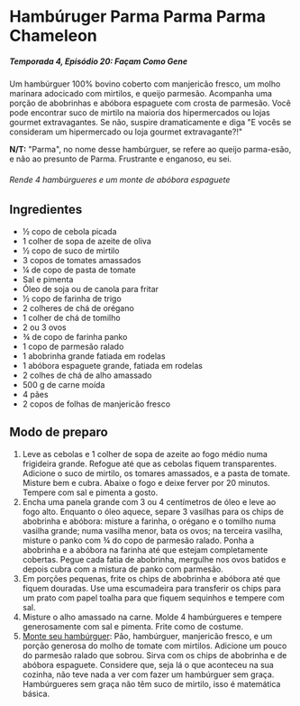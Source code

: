 # Hambúruger Parma Parma Parma Chameleon

##### Temporada 4, Episódio 20: Façam Como Gene



Um hambúrguer 100% bovino coberto com manjericão fresco, um molho marinara adocicado com mirtilos, e queijo parmesão. Acompanha uma porção de abobrinhas e abóbora espaguete com crosta de parmesão. Você pode encontrar suco de mirtilo na maioria dos hipermercados ou lojas gourmet extravagantes. Se não, suspire dramaticamente e diga "E vocês se consideram um hipermercado ou loja gourmet extravagante?!"

**N/T:** "Parma", no nome desse hambúrguer, se refere ao queijo parma-esão, e não ao presunto de Parma. Frustrante e enganoso, eu sei.

###### Rende 4 hambúrgueres e um monte de abóbora espaguete



## Ingredientes

- ½ copo de cebola picada
- 1 colher de sopa de azeite de oliva
- ½ copo de suco de mirtilo
- 3 copos de tomates amassados
- ¼ de copo de pasta de tomate
- Sal e pimenta
- Óleo de soja ou de canola para fritar
- ½ copo de farinha de trigo
- 2 colheres de chá de orégano
- 1 colher de chá de tomilho
- 2 ou 3 ovos
- ¾ de copo de farinha panko
- 1 copo de parmesão ralado
- 1 abobrinha grande fatiada em rodelas
- 1 abóbora espaguete grande, fatiada em rodelas
- 2 colhes de chá de alho amassado
- 500 g de carne moída
- 4 pães
- 2 copos de folhas de manjericão fresco



## Modo de preparo

1. Leve as cebolas e 1 colher de sopa de azeite ao fogo médio numa frigideira grande. Refogue até que as cebolas fiquem transparentes. Adicione o suco de mirtilo, os tomares amassados, e a pasta de tomate. Misture bem e cubra. Abaixe o fogo e deixe ferver por 20 minutos. Tempere com sal e pimenta a gosto.
2. Encha uma panela grande com 3 ou 4 centímetros de óleo e leve ao fogo alto. Enquanto o óleo aquece, separe 3 vasilhas para os chips de abobrinha e abóbora: misture a farinha, o orégano e o tomilho numa vasilha grande; numa vasilha menor, bata os ovos; na terceira vasilha, misture o panko com ¾ do copo de parmesão ralado. Ponha a abobrinha e a abóbora na farinha até que estejam completamente cobertas. Pegue cada fatia de abobrinha, mergulhe nos ovos batidos e depois cubra com a mistura de panko com parmesão.
3. Em porções pequenas, frite os chips de abobrinha e abóbora até que fiquem douradas. Use uma escumadeira para transferir os chips para um prato com papel toalha para que fiquem sequinhos e tempere com sal.
4. Misture o alho amassado na carne. Molde 4 hambúrgueres e tempere generosamente com sal e pimenta. Frite como de costume.
5. <u>Monte seu hambúrguer</u>: Pão, hambúrguer, manjericão fresco, e um porção generosa do molho de tomate com mirtilos. Adicione um pouco do parmesão ralado que sobrou. Sirva com os chips de abobrinha e de abóbora espaguete. Considere que, seja lá o que aconteceu na sua cozinha, não teve nada a ver com fazer um hambúrguer sem graça. Hambúrgueres sem graça não têm suco de mirtilo, isso é matemática básica.